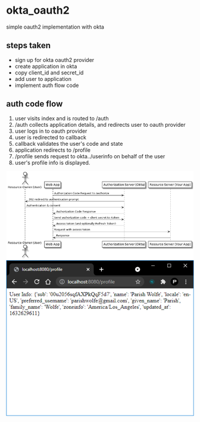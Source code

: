# okta_oauth2

simple oauth2 implementation with okta

## steps taken

- sign up for okta oauth2 provider
- create application in okta
- copy client_id and secret_id
- add user to application
- implement auth flow code

## auth code flow

1. user visits index and is routed to /auth
2. /auth collects application details, and redirects user to oauth provider
3. user logs in to oauth provider
4. user is redirected to callback
5. callback validates the user's code and state
6. application redirects to /profile
7. /profile sends request to okta../userinfo on behalf of the user
8. user's profile info is displayed.

![screenshot](./screenshots/oauth_auth_code_flow.png)
![screenshot](screenshots/profile.png)
